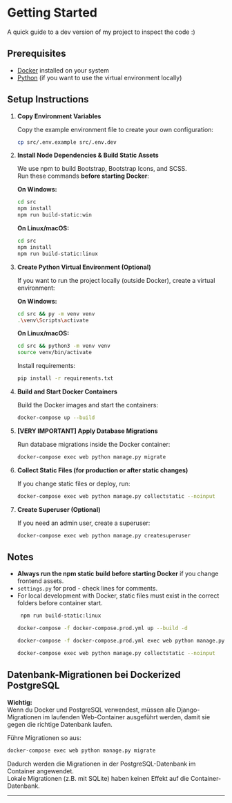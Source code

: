# Getting Started

A quick guide to a dev version of my project to inspect the code :)

## Prerequisites

- [Docker](https://www.docker.com/get-started) installed on your system
- [Python](https://www.python.org/downloads/) (if you want to use the virtual environment locally)

## Setup Instructions

1. **Copy Environment Variables**

    Copy the example environment file to create your own configuration:
    ```sh
    cp src/.env.example src/.env.dev
    ```

2. **Install Node Dependencies & Build Static Assets**

    We use npm to build Bootstrap, Bootstrap Icons, and SCSS.  
    Run these commands **before starting Docker**:

    **On Windows:**
    ```sh
    cd src
    npm install
    npm run build-static:win
    ```

    **On Linux/macOS:**
    ```sh
    cd src
    npm install
    npm run build-static:linux
    ```

3. **Create Python Virtual Environment (Optional)**

    If you want to run the project locally (outside Docker), create a virtual environment:

    **On Windows:**
    ```sh
    cd src && py -m venv venv
    .\venv\Scripts\activate
    ```

    **On Linux/macOS:**
    ```sh
    cd src && python3 -m venv venv
    source venv/bin/activate
    ```

    Install requirements:
    ```sh
    pip install -r requirements.txt
    ```

4. **Build and Start Docker Containers**

    Build the Docker images and start the containers:
    ```sh
    docker-compose up --build
    ```

5. **[VERY IMPORTANT] Apply Database Migrations**

    Run database migrations inside the Docker container:
    ```sh
    docker-compose exec web python manage.py migrate
    ```

6. **Collect Static Files (for production or after static changes)**

    If you change static files or deploy, run:
    ```sh
    docker-compose exec web python manage.py collectstatic --noinput
    ```

7. **Create Superuser (Optional)**

    If you need an admin user, create a superuser:
    ```sh
    docker-compose exec web python manage.py createsuperuser
    ```

## Notes

- **Always run the npm static build before starting Docker** if you change frontend assets.
- `settings.py` for prod - check lines for comments.
- For local development with Docker, static files must exist in the correct folders before container start.
   ```sh
    npm run build-static:linux 
    ```
     ```sh
    docker-compose -f docker-compose.prod.yml up --build -d 
    ```
    ```sh
    docker-compose -f docker-compose.prod.yml exec web python manage.py collectstatic --noinput  
    ```
     ```sh
    docker-compose exec web python manage.py collectstatic --noinput  
    ```

## Datenbank-Migrationen bei Dockerized PostgreSQL

**Wichtig:**  
Wenn du Docker und PostgreSQL verwendest, müssen alle Django-Migrationen im laufenden Web-Container ausgeführt werden, damit sie gegen die richtige Datenbank laufen.

Führe Migrationen so aus:

```sh
docker-compose exec web python manage.py migrate
```

Dadurch werden die Migrationen in der PostgreSQL-Datenbank im Container angewendet.  
Lokale Migrationen (z.B. mit SQLite) haben keinen Effekt auf die Container-Datenbank.

---


